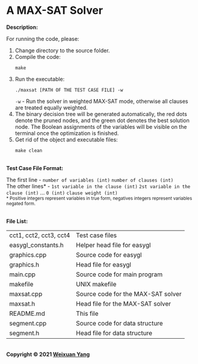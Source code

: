 # A MAX-SAT Solver
<b>Description:</b><br>

For running the code, please:
1) Change directory to the source folder.
2) Compile the code:
    ```
    make
    ```
3) Run the executable:
    ```
    ./maxsat [PATH OF THE TEST CASE FILE] -w
    ```
    `-w` - Run the solver in weighted MAX-SAT mode, otherwise all clauses are treated equally weighted.
4) The binary decision tree will be generated automatically, the red dots denote the pruned nodes, and the green dot denotes the best solution node. The Boolean assignments of the variables will be visible on the terminal once the optimization is finished.
5) Get rid of the object and executable files:
    ```
    make clean
    ```
<br><b>Test Case File Format:</b><br>

The first line - `number of variables (int)` `number of clauses (int)` <br>
The other lines\* - `1st variable in the clause (int)` `2st variable in the clause (int)` ... `0 (int)` `clause weight (int)` <br>
<sub>\* Positive integers represent variables in true form, negatives integers represent variables negated form.</sub>

<br><b>File List:</b><br>

<table border="0">
    <tr>
        <td>cct1, cct2, cct3, cct4</td>
        <td>Test case files</td>
    </tr>
    <tr>
        <td>easygl_constants.h</td>
        <td>Helper head file for easygl</td>
    </tr>
    <tr>
        <td>graphics.cpp</td>
        <td>Source code for easygl</td>
    </tr>
    <tr>
        <td>graphics.h</td>
        <td>Head file for easygl</td>
    </tr>
    <tr>
        <td>main.cpp</td>
        <td>Source code for main program</td>
    </tr>
    <tr>
        <td>makefile</td>
        <td>UNIX makefile</td>
    </tr>
    <tr>
        <td>maxsat.cpp</td>
        <td>Source code for the MAX-SAT solver</td>
    </tr>
    <tr>
        <td>maxsat.h</td>
        <td>Head file for the MAX-SAT solver</td>
    </tr>
    <tr>
        <td>README.md</td>
        <td>This file</td>
    </tr>
    <tr>
        <td>segment.cpp</td>
        <td>Source code for data structure</td>
    </tr>
    <tr>
        <td>segment.h</td>
        <td>Head file for data structure</td>
    </tr>
</table>


<br><b>Copyright © 2021 [Weixuan Yang](https://www.linkedin.com/in/weixuanyang/)</b>
